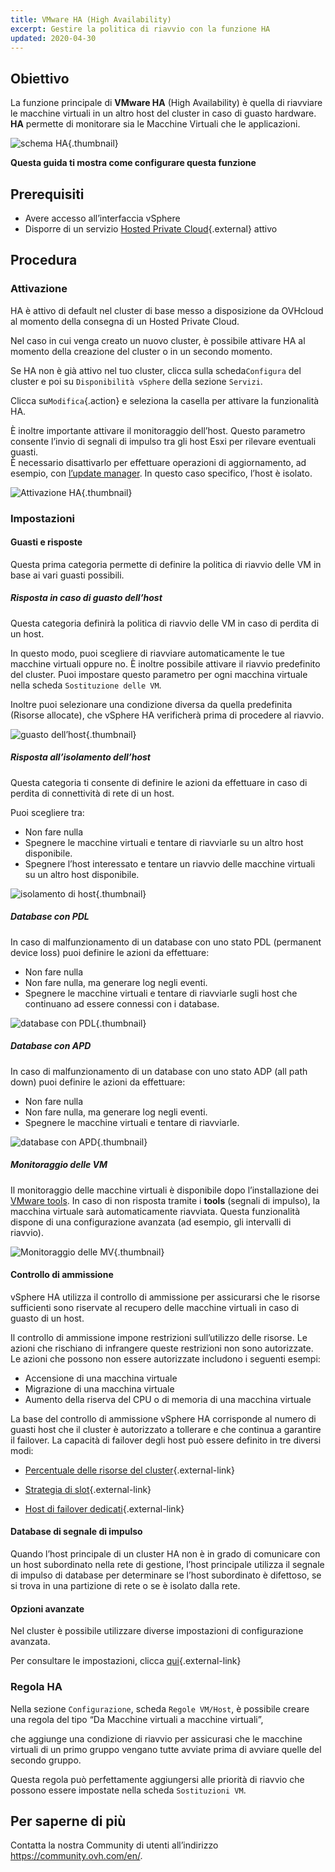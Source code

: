 ```yaml
---
title: VMware HA (High Availability)
excerpt: Gestire la politica di riavvio con la funzione HA
updated: 2020-04-30
---
```


## Obiettivo

La funzione principale di **VMware HA** (High Availability) è quella di riavviare le macchine virtuali in un altro host del cluster in caso di guasto hardware.  **HA** permette di monitorare sia le Macchine Virtuali che le applicazioni. 

![schema HA](images_HA3.png){.thumbnail}

**Questa guida ti mostra come configurare questa funzione**

## Prerequisiti

- Avere accesso all’interfaccia vSphere
- Disporre di un servizio [Hosted Private Cloud](https://www.ovhcloud.com/it/enterprise/products/hosted-private-cloud/){.external} attivo

## Procedura

### Attivazione

HA è attivo di default nel cluster di base messo a disposizione da OVHcloud al momento della consegna di un Hosted Private Cloud.

Nel caso in cui venga creato un nuovo cluster, è possibile attivare HA al momento della creazione del cluster o in un secondo momento. 

Se HA non è già attivo nel tuo cluster, clicca sulla scheda`Configura` del cluster e poi su `Disponibilità vSphere` della sezione `Servizi`.

Clicca su`Modifica`{.action} e seleziona la casella per attivare la funzionalità HA.

È inoltre importante attivare il monitoraggio dell’host. Questo parametro consente l’invio di segnali di impulso tra gli host Esxi per rilevare eventuali guasti.  
È necessario disattivarlo per effettuare operazioni di aggiornamento, ad esempio, con [l’update manager](vmware_update_manager1.). In questo caso specifico, l’host è isolato.

![Attivazione HA](images_HA.png){.thumbnail}

### Impostazioni

#### Guasti e risposte

Questa prima categoria permette di definire la politica di riavvio delle VM in base ai vari guasti possibili.

##### Risposta in caso di guasto dell’host

Questa categoria definirà la politica di riavvio delle VM in caso di perdita di un host.

In questo modo, puoi scegliere di riavviare automaticamente le tue macchine virtuali oppure no.
È inoltre possibile attivare il riavvio predefinito del cluster. Puoi impostare questo parametro per ogni macchina virtuale nella scheda `Sostituzione delle VM`.

Inoltre puoi selezionare una condizione diversa da quella predefinita (Risorse allocate), che vSphere HA verificherà prima di procedere al riavvio.

![guasto dell’host](images_HAparam1.PNG){.thumbnail}

##### Risposta all’isolamento dell’host

Questa categoria ti consente di definire le azioni da effettuare in caso di perdita di connettività di rete di un host.

Puoi scegliere tra: 

- Non fare nulla
- Spegnere le macchine virtuali e tentare di riavviarle su un altro host disponibile.
- Spegnere l’host interessato e tentare un riavvio delle macchine virtuali su un altro host disponibile.

![isolamento di host](images_HAparam2.PNG){.thumbnail}

##### Database con PDL

In caso di malfunzionamento di un database con uno stato PDL (permanent device loss) puoi definire le azioni da effettuare:

- Non fare nulla
- Non fare nulla, ma generare log negli eventi.
- Spegnere le macchine virtuali e tentare di riavviarle sugli host che continuano ad essere connessi con i database.

![database con PDL](images_HAparam3.PNG){.thumbnail}

##### Database con APD

In caso di malfunzionamento di un database con uno stato ADP (all path down) puoi definire le azioni da effettuare:

- Non fare nulla
- Non fare nulla, ma generare log negli eventi.
- Spegnere le macchine virtuali e tentare di riavviarle.

![database con APD](images_HAparam4.PNG){.thumbnail}

##### Monitoraggio delle VM

Il monitoraggio delle macchine virtuali è disponibile dopo l’installazione dei [VMware tools](vmware_tools_install2.).
In caso di non risposta tramite i **tools** (segnali di impulso), la macchina virtuale sarà automaticamente riavviata. Questa funzionalità dispone di una configurazione avanzata (ad esempio, gli intervalli di riavvio).

![Monitoraggio delle MV](images_HAparam5.PNG){.thumbnail}

#### Controllo di ammissione

vSphere HA utilizza il controllo di ammissione per assicurarsi che le risorse sufficienti sono riservate al recupero delle macchine virtuali in caso di guasto di un host.

Il controllo di ammissione impone restrizioni sull’utilizzo delle risorse. Le azioni che rischiano di infrangere queste restrizioni non sono autorizzate. Le azioni che possono non essere autorizzate includono i seguenti esempi:

- Accensione di una macchina virtuale
- Migrazione di una macchina virtuale
- Aumento della riserva del CPU o di memoria di una macchina virtuale

La base del controllo di ammissione vSphere HA corrisponde al numero di guasti host che il cluster è autorizzato a tollerare e che continua a garantire il failover. La capacità di failover degli host può essere definito in tre diversi modi:

- [Percentuale delle risorse del cluster](https://docs.vmware.com/fr/VMware-vSphere/6.5/com.vmware.vsphere.avail.doc/GUID-FAFEFEFF-56F7-4CDF-A682-FC3C62A29A95.html){.external-link}

- [Strategia di slot](https://docs.vmware.com/fr/VMware-vSphere/6.5/com.vmware.vsphere.avail.doc/GUID-85D9737E-769C-40B6-AB73-F58DA1A451F0.html){.external-link}

- [Host di failover dedicati](https://docs.vmware.com/fr/VMware-vSphere/6.5/com.vmware.vsphere.avail.doc/GUID-C4F5F9EE-4235-4151-BEBE-FCB2A752407B.html){.external-link}

#### Database di segnale di impulso

Quando l’host principale di un cluster HA non è in grado di comunicare con un host subordinato nella rete di gestione, l’host principale utilizza il segnale di impulso di database per determinare se l’host subordinato è difettoso, se si trova in una partizione di rete o se è isolato dalla rete.

#### Opzioni avanzate

Nel cluster è possibile utilizzare diverse impostazioni di configurazione avanzata.

Per consultare le impostazioni, clicca [qui](https://docs.vmware.com/fr/VMware-vSphere/6.5/com.vmware.vsphere.avail.doc/GUID-E0161CB5-BD3F-425F-A7E0-BF83B005FECA.html){.external-link}

### Regola HA

Nella sezione `Configurazione`, scheda `Regole VM/Host`, è possibile creare una regola del tipo “Da Macchine virtuali a macchine virtuali”,

che aggiunge una condizione di riavvio per assicurasi che le macchine virtuali di un primo gruppo vengano tutte avviate prima di avviare quelle del secondo gruppo.

Questa regola può perfettamente aggiungersi alle priorità di riavvio che possono essere impostate nella scheda `Sostituzioni VM`.

## Per saperne di più

Contatta la nostra Community di utenti all’indirizzo <https://community.ovh.com/en/>.
